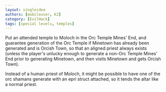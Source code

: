 ```yaml
---
layout: singleidea
authors: [mobileuser, K2]
category: [EvilHack]
tags: [special levels, temples]
---
```

Put an attended temple to Moloch in the Orc Temple Mines' End, and guarantee generation of the Orc Temple if Minetown has already been generated and is Orcish Town, so that an aligned priest always exists (unless the player's unlucky enough to generate a non-Orc Temple Mines' End prior to generating Minetown, and then visits Minetown and gets Orcish Town).

Instead of a human priest of Moloch, it might be possible to have one of the orc shamans generate with an epri struct attached, so it tends the altar like a normal priest.
